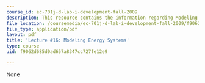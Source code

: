```yaml
---
course_id: ec-701j-d-lab-i-development-fall-2009
description: This resource contains the information regarding Modeling Energy Systems.
file_location: /coursemedia/ec-701j-d-lab-i-development-fall-2009/f9062d685d0ad657a8347cc727fe12e9_MITEC_701JF09_lec16_nb.pdf
file_type: application/pdf
layout: pdf
title: 'Lecture #16: Modeling Energy Systems'
type: course
uid: f9062d685d0ad657a8347cc727fe12e9

---
```

None